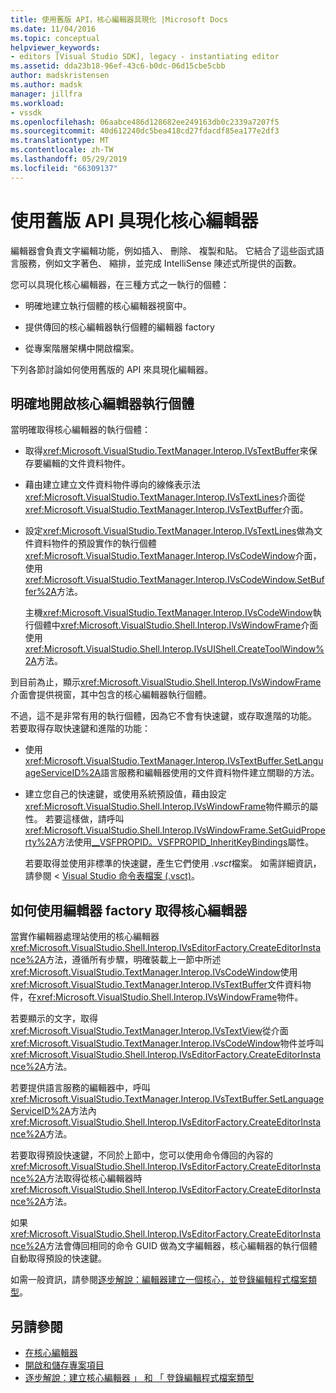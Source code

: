 ```yaml
---
title: 使用舊版 API，核心編輯器具現化 |Microsoft Docs
ms.date: 11/04/2016
ms.topic: conceptual
helpviewer_keywords:
- editors [Visual Studio SDK], legacy - instantiating editor
ms.assetid: dda23b18-96ef-43c6-b0dc-06d15cbe5cbb
author: madskristensen
ms.author: madsk
manager: jillfra
ms.workload:
- vssdk
ms.openlocfilehash: 06aabce486d128682ee249163db0c2339a7207f5
ms.sourcegitcommit: 40d612240dc5bea418cd27fdacdf85ea177e2df3
ms.translationtype: MT
ms.contentlocale: zh-TW
ms.lasthandoff: 05/29/2019
ms.locfileid: "66309137"
---
```

# <a name="instantiate-the-core-editor-by-using-the-legacy-api"></a>使用舊版 API 具現化核心編輯器

編輯器會負責文字編輯功能，例如插入、 刪除、 複製和貼。 它結合了這些函式語言服務，例如文字著色、 縮排，並完成 IntelliSense 陳述式所提供的函數。

您可以具現化核心編輯器，在三種方式之一執行的個體：

- 明確地建立執行個體的核心編輯器視窗中。

- 提供傳回的核心編輯器執行個體的編輯器 factory

- 從專案階層架構中開啟檔案。

下列各節討論如何使用舊版的 API 來具現化編輯器。

## <a name="explicitly-open-a-core-editor-instance"></a>明確地開啟核心編輯器執行個體

當明確取得核心編輯器的執行個體：

- 取得<xref:Microsoft.VisualStudio.TextManager.Interop.IVsTextBuffer>來保存要編輯的文件資料物件。

- 藉由建立建立文件資料物件導向的線條表示法<xref:Microsoft.VisualStudio.TextManager.Interop.IVsTextLines>介面從<xref:Microsoft.VisualStudio.TextManager.Interop.IVsTextBuffer>介面。

- 設定<xref:Microsoft.VisualStudio.TextManager.Interop.IVsTextLines>做為文件資料物件的預設實作的執行個體<xref:Microsoft.VisualStudio.TextManager.Interop.IVsCodeWindow>介面，使用<xref:Microsoft.VisualStudio.TextManager.Interop.IVsCodeWindow.SetBuffer%2A>方法。

   主機<xref:Microsoft.VisualStudio.TextManager.Interop.IVsCodeWindow>執行個體中<xref:Microsoft.VisualStudio.Shell.Interop.IVsWindowFrame>介面使用<xref:Microsoft.VisualStudio.Shell.Interop.IVsUIShell.CreateToolWindow%2A>方法。

到目前為止，顯示<xref:Microsoft.VisualStudio.Shell.Interop.IVsWindowFrame>介面會提供視窗，其中包含的核心編輯器執行個體。

不過，這不是非常有用的執行個體，因為它不會有快速鍵，或存取進階的功能。 若要取得存取快速鍵和進階的功能：

- 使用<xref:Microsoft.VisualStudio.TextManager.Interop.IVsTextBuffer.SetLanguageServiceID%2A>語言服務和編輯器使用的文件資料物件建立關聯的方法。

- 建立您自己的快速鍵，或使用系統預設值，藉由設定<xref:Microsoft.VisualStudio.Shell.Interop.IVsWindowFrame>物件顯示的屬性。 若要這樣做，請呼叫<xref:Microsoft.VisualStudio.Shell.Interop.IVsWindowFrame.SetGuidProperty%2A>方法使用[__VSFPROPID。VSFPROPID_InheritKeyBindings](<xref:Microsoft.VisualStudio.Shell.Interop.__VSFPROPID.VSFPROPID_InheritKeyBindings>)屬性。

   若要取得並使用非標準的快速鍵，產生它們使用 *.vsct*檔案。 如需詳細資訊，請參閱 < [Visual Studio 命令表檔案 (.vsct)](../extensibility/internals/visual-studio-command-table-dot-vsct-files.md)。

## <a name="how-to-use-an-editor-factory-to-obtain-the-core-editor"></a>如何使用編輯器 factory 取得核心編輯器

當實作編輯器處理站使用的核心編輯器<xref:Microsoft.VisualStudio.Shell.Interop.IVsEditorFactory.CreateEditorInstance%2A>方法，遵循所有步驟，明確裝載上一節中所述<xref:Microsoft.VisualStudio.TextManager.Interop.IVsCodeWindow>使用<xref:Microsoft.VisualStudio.TextManager.Interop.IVsTextBuffer>文件資料物件，在<xref:Microsoft.VisualStudio.Shell.Interop.IVsWindowFrame>物件。

若要顯示的文字，取得<xref:Microsoft.VisualStudio.TextManager.Interop.IVsTextView>從介面<xref:Microsoft.VisualStudio.TextManager.Interop.IVsCodeWindow>物件並呼叫<xref:Microsoft.VisualStudio.Shell.Interop.IVsEditorFactory.CreateEditorInstance%2A>方法。

若要提供語言服務的編輯器中，呼叫<xref:Microsoft.VisualStudio.TextManager.Interop.IVsTextBuffer.SetLanguageServiceID%2A>方法內<xref:Microsoft.VisualStudio.Shell.Interop.IVsEditorFactory.CreateEditorInstance%2A>方法。

若要取得預設快速鍵，不同於上節中，您可以使用命令傳回的內容的<xref:Microsoft.VisualStudio.Shell.Interop.IVsEditorFactory.CreateEditorInstance%2A>方法取得從核心編輯器時<xref:Microsoft.VisualStudio.Shell.Interop.IVsEditorFactory.CreateEditorInstance%2A>方法。

如果<xref:Microsoft.VisualStudio.Shell.Interop.IVsEditorFactory.CreateEditorInstance%2A>方法會傳回相同的命令 GUID 做為文字編輯器，核心編輯器的執行個體自動取得預設的快速鍵。

如需一般資訊，請參閱[逐步解說：編輯器建立一個核心，並登錄編輯程式檔案類型](../extensibility/walkthrough-creating-a-core-editor-and-registering-an-editor-file-type.md)。

## <a name="see-also"></a>另請參閱

- [在核心編輯器](../extensibility/inside-the-core-editor.md)
- [開啟和儲存專案項目](../extensibility/internals/opening-and-saving-project-items.md)
- [逐步解說：建立核心編輯器 」 和 「 登錄編輯程式檔案類型](../extensibility/walkthrough-creating-a-core-editor-and-registering-an-editor-file-type.md)